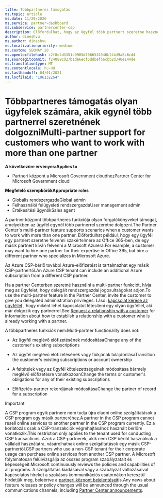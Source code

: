```yaml
---
title: Többpartneres támogatás
ms.topic: article
ms.date: 11/29/2020
ms.service: partner-dashboard
ms.subservice: partnercenter-csp
description: Előfordulhat, hogy az ügyfél több partnert szeretne használni a felhőalapú megoldás-szolgáltatói programban, akik különböző szolgáltatásokra szakosodtak.
author: dineshvu
ms.author: dineshvu
ms.localizationpriority: medium
ms.custom: SEOMAY.20
ms.openlocfilehash: c2f8e4d3351c9905d7066534946b24bd9a8c8cd4
ms.sourcegitcommit: f24089cd27b1de6ecf6ddbefb6cbb2d340e144de
ms.translationtype: MT
ms.contentlocale: hu-HU
ms.lasthandoff: 04/01/2021
ms.locfileid: "106132264"
---
```

# <a name="multi-partner-support-for-customers-who-want-to-work-with-more-than-one-partner"></a><span data-ttu-id="70bb5-103">Többpartneres támogatás olyan ügyfelek számára, akik egynél több partnerrel szeretnének dolgozni</span><span class="sxs-lookup"><span data-stu-id="70bb5-103">Multi-partner support for customers who want to work with more than one partner</span></span>

<span data-ttu-id="70bb5-104">**A következőre érvényes:**</span><span class="sxs-lookup"><span data-stu-id="70bb5-104">**Applies to**</span></span>

- <span data-ttu-id="70bb5-105">Partneri központ a Microsoft Government cloudhoz</span><span class="sxs-lookup"><span data-stu-id="70bb5-105">Partner Center for Microsoft Government cloud</span></span>

<span data-ttu-id="70bb5-106">**Megfelelő szerepkörök**</span><span class="sxs-lookup"><span data-stu-id="70bb5-106">**Appropriate roles**</span></span>

- <span data-ttu-id="70bb5-107">Globális rendszergazda</span><span class="sxs-lookup"><span data-stu-id="70bb5-107">Global admin</span></span>
- <span data-ttu-id="70bb5-108">Felhasználói felügyeleti rendszergazda</span><span class="sxs-lookup"><span data-stu-id="70bb5-108">User management admin</span></span>
- <span data-ttu-id="70bb5-109">Értékesítési ügynök</span><span class="sxs-lookup"><span data-stu-id="70bb5-109">Sales agent</span></span>

<span data-ttu-id="70bb5-110">A partner központ többpartneres funkciója olyan forgatókönyveket támogat, amelyekben az ügyfél egynél több partnerrel szeretne dolgozni.</span><span class="sxs-lookup"><span data-stu-id="70bb5-110">The Partner Center's multi-partner feature supports scenarios when a customer wants to work with more than one partner.</span></span> <span data-ttu-id="70bb5-111">Előfordulhat például, hogy egy ügyfél egy partnert szeretne felvenni szakértelmére az Office 365-ben, de egy másik partnert kíván felvenni a Microsoft Azurera.</span><span class="sxs-lookup"><span data-stu-id="70bb5-111">For example, a customer may want to hire one partner for their expertise in Office 365, but hire a different partner who specializes in Microsoft Azure.</span></span>

<span data-ttu-id="70bb5-112">Az Azure CSP-bérlő további Azure-előfizetést is tartalmazhat egy másik CSP-partnertől.</span><span class="sxs-lookup"><span data-stu-id="70bb5-112">An Azure CSP tenant can include an additional Azure subscription from a different CSP partner.</span></span>

<span data-ttu-id="70bb5-113">Ha a partner Centerben szeretné használni a multi-partner funkciót, hívja meg az ügyfelet, hogy delegált rendszergazdai jogosultságokat adjon.</span><span class="sxs-lookup"><span data-stu-id="70bb5-113">To use the multi-partner feature in the Partner Center, invite the customer to give you delegated administration privileges.</span></span> <span data-ttu-id="70bb5-114">Lásd: [kapcsolat kérése az ügyféllel](request-a-relationship-with-a-customer.md) , hogy miként lehet kapcsolatot létesíteni egy olyan ügyféllel, aki már dolgozik egy partnerrel.</span><span class="sxs-lookup"><span data-stu-id="70bb5-114">See [Request a relationship with a customer](request-a-relationship-with-a-customer.md) for information about how to establish a relationship with a customer who is already working with a partner.</span></span>

<span data-ttu-id="70bb5-115">A többpartneres funkciók nem:</span><span class="sxs-lookup"><span data-stu-id="70bb5-115">Multi-partner functionality does not:</span></span>

- <span data-ttu-id="70bb5-116">Az ügyfél meglévő előfizetésének módosítása</span><span class="sxs-lookup"><span data-stu-id="70bb5-116">Change any of the customer's existing subscriptions</span></span>

- <span data-ttu-id="70bb5-117">Az ügyfél meglévő előfizetésének vagy fiókjának tulajdonlása</span><span class="sxs-lookup"><span data-stu-id="70bb5-117">Transition the customer's existing subscriptions or account ownership</span></span>

- <span data-ttu-id="70bb5-118">A feltételek vagy az ügyfél kötelezettségeinek módosítása bármely meglévő előfizetésre vonatkozóan</span><span class="sxs-lookup"><span data-stu-id="70bb5-118">Change the terms or customer's obligations for any of their existing subscriptions</span></span>

- <span data-ttu-id="70bb5-119">Előfizetés-partner rekordjának módosítása</span><span class="sxs-lookup"><span data-stu-id="70bb5-119">Change the partner of record for a subscription</span></span>

> [!IMPORTANT]  
> <span data-ttu-id="70bb5-120">A CSP program egyik partnere nem tudja újra eladni online szolgáltatások a CSP program egy másik partneréhez.</span><span class="sxs-lookup"><span data-stu-id="70bb5-120">A partner in the CSP program cannot resell online services to another partner in the CSP program currently.</span></span> <span data-ttu-id="70bb5-121">Ez a korlátozás csak a CSP-tranzakciók végrehajtásához használt bérlőre vonatkozik.</span><span class="sxs-lookup"><span data-stu-id="70bb5-121">This restriction only applies to the tenant used for conducting CSP transactions.</span></span> <span data-ttu-id="70bb5-122">Azok a CSP-partnerek, akik nem CSP bérlőt használnak a vállalati használatra, vásárolhatnak online szolgáltatások egy másik CSP-partnertől.</span><span class="sxs-lookup"><span data-stu-id="70bb5-122">CSP partners who use a non-CSP tenant for their corporate usage can purchase online services from another CSP partner.</span></span> <span data-ttu-id="70bb5-123">A Microsoft folyamatosan felülvizsgálja az összes program szabályzatait és képességeit.</span><span class="sxs-lookup"><span data-stu-id="70bb5-123">Microsoft continuously reviews the policies and capabilities of all programs.</span></span> <span data-ttu-id="70bb5-124">A szolgáltatás kiadásaival vagy a szabályzat változásaival kapcsolatos híreket a szokásos kommunikációs csatornákon keresztül hirdetjük meg, beleértve a [partneri központ bejelentéseit](announcements/index.md)is.</span><span class="sxs-lookup"><span data-stu-id="70bb5-124">Any news about feature releases or policy changes will be announced through the usual communications channels, including [Partner Center announcements](announcements/index.md).</span></span>

